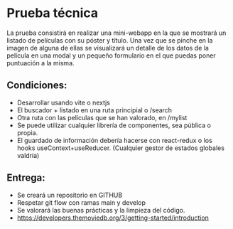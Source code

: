 # Prueba técnica

La prueba consistirá en realizar una mini-webapp en la que se mostrará un listado de películas con su póster y título. Una vez que se pinche en la imagen de alguna de ellas se visualizará un detalle de los datos de la película en una modal y un pequeño formulario en el que puedas poner puntuación a la misma.

## Condiciones:

- Desarrollar usando vite o nextjs
- El buscador + listado en una ruta principial o /search
- Otra ruta con las películas que se han valorado, en /mylist
- Se puede utilizar cualquier librería de componentes, sea pública o propia.
- El guardado de información debería hacerse con react-redux o los hooks useContext+useReducer. (Cualquier gestor de estados globales valdría)

## Entrega:

- Se creará un repositorio en GITHUB
- Respetar git flow con ramas main y develop
- Se valorará las buenas prácticas y la limpieza del código.
- https://developers.themoviedb.org/3/getting-started/introduction
